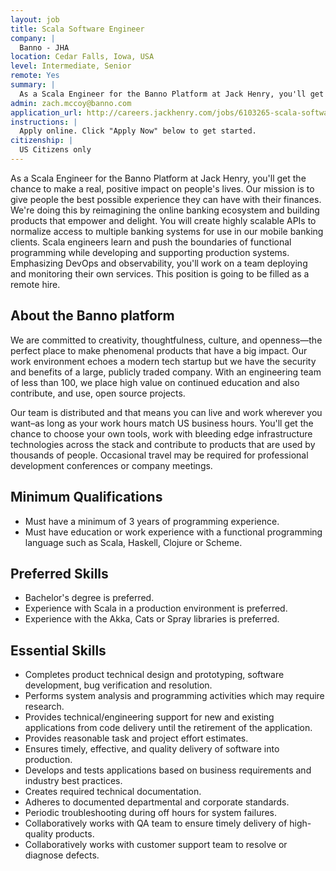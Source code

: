 ```yaml
---
layout: job
title: Scala Software Engineer
company: |
  Banno - JHA 
location: Cedar Falls, Iowa, USA
level: Intermediate, Senior
remote: Yes
summary: |
  As a Scala Engineer for the Banno Platform at Jack Henry, you'll get the chance to make a real, positive impact on people's lives. You will create highly scalable APIs to normalize access to multiple banking systems for use in our mobile banking clients. Scala engineers learn and push the boundaries of functional programming while developing and supporting production systems. Emphasizing DevOps and observability, you'll work on a team deploying and monitoring their own services.
admin: zach.mccoy@banno.com
application_url: http://careers.jackhenry.com/jobs/6103265-scala-software-engineer
instructions: |
  Apply online. Click "Apply Now" below to get started.
citizenship: |
  US Citizens only
---
```


<!-- break -->

As a Scala Engineer for the Banno Platform at Jack Henry, you'll get the chance to make a real, positive impact on people's lives. Our mission is to give people the best possible experience they can have with their finances. We're doing this by reimagining the online banking ecosystem and building products that empower and delight.  You will create highly scalable APIs to normalize access to multiple banking systems for use in our mobile banking clients. Scala engineers learn and push the boundaries of functional programming while developing and supporting production systems. Emphasizing DevOps and observability, you'll work on a team deploying and monitoring their own services.  This position is going to be filled as a remote hire. 

## About the Banno platform

We are committed to creativity, thoughtfulness, culture, and openness—the perfect place to make phenomenal products that have a big impact. Our work environment echoes a modern tech startup but we have the security and benefits of a large, publicly traded company. With an engineering team of less than 100, we place high value on continued education and also contribute, and use, open source projects.

Our team is distributed and that means you can live and work wherever you want–as long as your work hours match US business hours. You'll get the chance to choose your own tools, work with bleeding edge infrastructure technologies across the stack and contribute to products that are used by thousands of people. Occasional travel may be required for professional development conferences or company meetings.

## Minimum Qualifications

* Must have a minimum of 3 years of programming experience.
* Must have education or work experience with a functional programming language such as Scala, Haskell, Clojure or Scheme.

## Preferred Skills

* Bachelor's degree is preferred.
* Experience with Scala in a production environment is preferred.
* Experience with the Akka, Cats or Spray libraries is preferred.

## Essential Skills

* Completes product technical design and prototyping, software development, bug verification and resolution. 
* Performs system analysis and programming activities which may require research.
* Provides technical/engineering support for new and existing applications from code delivery until the retirement of the application. 
* Provides reasonable task and project effort estimates.
* Ensures timely, effective, and quality delivery of software into production.
* Develops and tests applications based on business requirements and industry best practices.
* Creates required technical documentation.
* Adheres to documented departmental and corporate standards.
* Periodic troubleshooting during off hours for system failures.
* Collaboratively works with QA team to ensure timely delivery of high-quality products.
* Collaboratively works with customer support team to resolve or diagnose defects.
